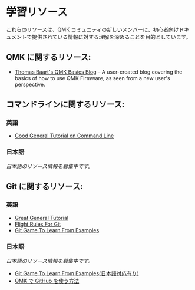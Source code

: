 # 学習リソース

<!---
  grep --no-filename "^[ ]*git diff" docs/ja/*.md | sh
  original document: 0.9.0:docs/newbs_learn_more_resources.md
  git diff 0.9.0 HEAD -- docs/newbs_learn_more_resources.md | cat
-->

これらのリソースは、QMK コミュニティの新しいメンバーに、初心者向けドキュメントで提供されている情報に対する理解を深めることを目的としています。

## QMK に関するリソース:

* [Thomas Baart's QMK Basics Blog](https://thomasbaart.nl/category/mechanical-keyboards/firmware/qmk/qmk-basics/) – A user-created blog covering the basics of how to use QMK Firmware, as seen from a new user's perspective.

## コマンドラインに関するリソース:

### 英語

* [Good General Tutorial on Command Line](https://www.codecademy.com/learn/learn-the-command-line)

### 日本語

_日本語のリソース情報を募集中です。_

## Git に関するリソース:

### 英語

* [Great General Tutorial](https://www.codecademy.com/learn/learn-git)
* [Flight Rules For Git](https://github.com/k88hudson/git-flight-rules)
* [Git Game To Learn From Examples](https://learngitbranching.js.org/)

### 日本語

_日本語のリソース情報を募集中です。_

* [Git Game To Learn From Examples(日本語対応有り)](https://learngitbranching.js.org/)
* [QMK で GitHub を使う方法](ja/getting_started_github.md)
